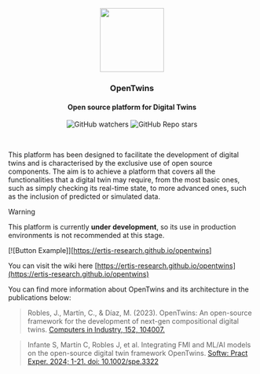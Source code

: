 <div align="center">
  <img src="https://github.com/ertis-research/opentwins/assets/48439828/74f974ba-3804-46de-9149-2c4fe7702e93" width="130" height="130" />

  <h3>OpenTwins</h3>
  <h4>Open source platform for Digital Twins</h4>
  
![GitHub watchers](https://img.shields.io/github/watchers/ertis-research/opentwins)
![GitHub Repo stars](https://img.shields.io/github/stars/ertis-research/opentwins)
  
</div>

</br>

This platform has been designed to facilitate the development of digital twins and is characterised by the exclusive use of open source components. The aim is to achieve a platform that covers all the functionalities that a digital twin may require, from the most basic ones, such as simply checking its real-time state, to more advanced ones, such as the inclusion of predicted or simulated data.

> [!WARNING]  
> This platform is currently **under development**, so its use in production environments is not recommended at this stage.

[![Button Example]][https://ertis-research.github.io/opentwins]

You can visit the wiki here [https://ertis-research.github.io/opentwins](https://ertis-research.github.io/opentwins)

You can find more information about OpenTwins and its architecture in the publications below: 

>Robles, J., Martín, C., & Díaz, M. (2023). OpenTwins: An open-source framework for the development of next-gen compositional digital twins. [Computers in Industry, 152, 104007.](https://www.sciencedirect.com/science/article/pii/S0166361523001574)

>Infante S, Martín C, Robles J, et al. Integrating FMI and ML/AI models on the open-source digital twin framework OpenTwins. [Softw: Pract Exper. 2024; 1-21. doi: 10.1002/spe.3322](https://onlinelibrary.wiley.com/doi/epdf/10.1002/spe.3322?domain=p2p_domain&token=K37SGCMQKSIRHFYFIGXG)


